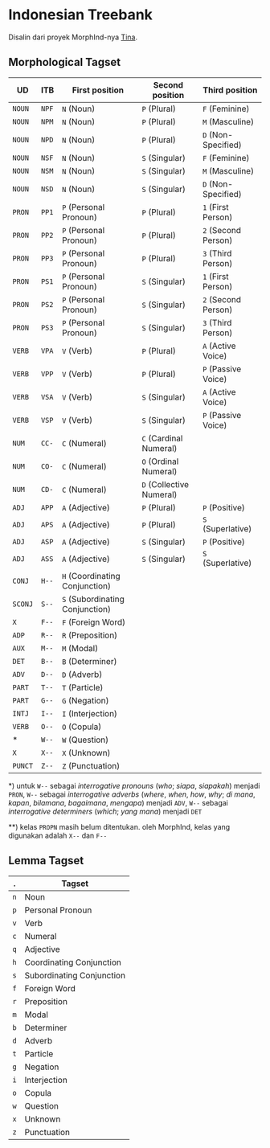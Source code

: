 
# Indonesian Treebank

Disalin dari proyek MorphInd-nya [Tina](http://septinalarasati.com/work/morphind/).

## Morphological Tagset

|   UD     |  ITB  | First position                  | Second position          | Third position              |
| -------- | ----- | ------------------------------- | ------------------------ | --------------------------- |
| `NOUN`   | `NPF` | `N` (Noun)                      | `P` (Plural)             | `F` (Feminine)              |
| `NOUN`   | `NPM` | `N` (Noun)                      | `P` (Plural)             | `M` (Masculine)             |
| `NOUN`   | `NPD` | `N` (Noun)                      | `P` (Plural)             | `D` (Non-Specified)         |
| `NOUN`   | `NSF` | `N` (Noun)                      | `S` (Singular)           | `F` (Feminine)              |
| `NOUN`   | `NSM` | `N` (Noun)                      | `S` (Singular)           | `M` (Masculine)             |
| `NOUN`   | `NSD` | `N` (Noun)                      | `S` (Singular)           | `D` (Non-Specified)         |
| `PRON`   | `PP1` | `P` (Personal Pronoun)          | `P` (Plural)             | `1` (First Person)          |
| `PRON`   | `PP2` | `P` (Personal Pronoun)          | `P` (Plural)             | `2` (Second Person)         |
| `PRON`   | `PP3` | `P` (Personal Pronoun)          | `P` (Plural)             | `3` (Third Person)          |
| `PRON`   | `PS1` | `P` (Personal Pronoun)          | `S` (Singular)           | `1` (First Person)          |
| `PRON`   | `PS2` | `P` (Personal Pronoun)          | `S` (Singular)           | `2` (Second Person)         |
| `PRON`   | `PS3` | `P` (Personal Pronoun)          | `S` (Singular)           | `3` (Third Person)          |
| `VERB`   | `VPA` | `V` (Verb)                      | `P` (Plural)             | `A` (Active Voice)          |
| `VERB`   | `VPP` | `V` (Verb)                      | `P` (Plural)             | `P` (Passive Voice)         |
| `VERB`   | `VSA` | `V` (Verb)                      | `S` (Singular)           | `A` (Active Voice)          |
| `VERB`   | `VSP` | `V` (Verb)                      | `S` (Singular)           | `P` (Passive Voice)         |
| `NUM`    | `CC-` | `C` (Numeral)                   | `C` (Cardinal Numeral)   |                             |
| `NUM`    | `CO-` | `C` (Numeral)                   | `O` (Ordinal Numeral)    |                             |
| `NUM`    | `CD-` | `C` (Numeral)                   | `D` (Collective Numeral) |                             |
| `ADJ`    | `APP` | `A` (Adjective)                 | `P` (Plural)             | `P` (Positive)              |
| `ADJ`    | `APS` | `A` (Adjective)                 | `P` (Plural)             | `S` (Superlative)           |
| `ADJ`    | `ASP` | `A` (Adjective)                 | `S` (Singular)           | `P` (Positive)              |
| `ADJ`    | `ASS` | `A` (Adjective)                 | `S` (Singular)           | `S` (Superlative)           |
| `CONJ`   | `H--` | `H` (Coordinating Conjunction)  |                          |                             |
| `SCONJ`  | `S--` | `S` (Subordinating Conjunction) |                          |                             |
| `X`      | `F--` | `F` (Foreign Word)			         |                          |                             |
| `ADP`    | `R--` | `R` (Preposition)				       |                          |                             |
| `AUX`    | `M--` | `M` (Modal)				             |                          |                             |
| `DET`    | `B--` | `B` (Determiner)				         |                          |                             |
| `ADV`    | `D--` | `D` (Adverb)				             |                          |                             |
| `PART`   | `T--` | `T` (Particle)				           |                          |                             |
| `PART`   | `G--` | `G` (Negation)				           |                          |                             |
| `INTJ`   | `I--` | `I` (Interjection)			         |                          |                             |
| `VERB`   | `O--` | `O` (Copula)				             |                          |                             |
| *        | `W--` | `W` (Question)				           |                          |                             |
| `X`      | `X--` | `X` (Unknown)				           |                          |                             |
| `PUNCT`  | `Z--` | `Z` (Punctuation)	             |                          |                             |

*) untuk `W--` sebagai _interrogative pronouns_ (_who_; _siapa_, _siapakah_) menjadi `PRON`, `W--` sebagai _interrogative adverbs_ (_where_, _when_, _how_, _why_; _di mana_, _kapan_, _bilamana_, _bagaimana_, _mengapa_)  menjadi `ADV`, `W--` sebagai _interrogative determiners_ (_which_; _yang mana_) menjadi `DET`

**) kelas `PROPN` masih belum ditentukan. oleh MorphInd, kelas yang digunakan adalah `X--` dan `F--`

## Lemma Tagset

|  .  | Tagset                     |
| --- | -------------------------- |
| `n` | Noun                       |
| `p` | Personal Pronoun           |
| `v` | Verb                       |
| `c` | Numeral                    |
| `q` | Adjective                  |
| `h` | Coordinating Conjunction   |
| `s` | Subordinating Conjunction  |
| `f` | Foreign Word               |
| `r` | Preposition                |
| `m` | Modal                      |
| `b` | Determiner                 |
| `d` | Adverb                     |
| `t` | Particle                   |
| `g` | Negation                   |
| `i` | Interjection               |
| `o` | Copula                     |
| `w` | Question                   |
| `x` | Unknown                    |
| `z` | Punctuation                |


